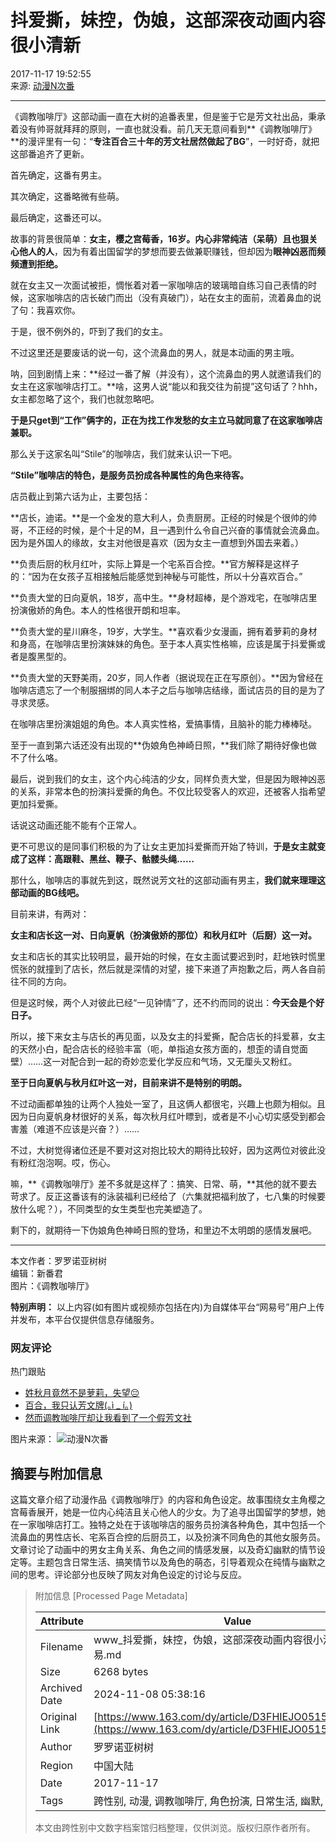 # 抖爱撕，妹控，伪娘，这部深夜动画内容很小清新

2017-11-17 19:52:55  
来源: [动漫N次番](https://www.163.com/dy/media/T1468931495662.html)  

---

《调教咖啡厅》这部动画一直在大树的追番表里，但是鉴于它是芳文社出品，秉承着没有帅哥就拜拜的原则，一直也就没看。前几天无意间看到**《调教咖啡厅》**的漫评里有一句：“**专注百合三十年的芳文社居然做起了BG**”，一时好奇，就把这部番追齐了更新。

首先确定，这番有男主。

其次确定，这番略微有些萌。

最后确定，这番还可以。

故事的背景很简单：**女主，樱之宫莓香，16岁。内心非常纯洁（呆萌）且也狠关心他人的人**，因为有着出国留学的梦想而要去做兼职赚钱，但却因为**眼神凶恶而频频遭到拒绝。**

就在女主又一次面试被拒，惆怅着对着一家咖啡店的玻璃暗自练习自己表情的时候，这家咖啡店的店长破门而出（没有真破门），站在女主的面前，流着鼻血的说了句：我喜欢你。

于是，很不例外的，吓到了我们的女主。

不过这里还是要废话的说一句，这个流鼻血的男人，就是本动画的男主哦。

呐，回到剧情上来：**经过一番了解（并没有），这个流鼻血的男人就邀请我们的女主在这家咖啡店打工。**啥，这男人说“能以和我交往为前提”这句话了？hhh，女主都忽略了这个，我们也就忽略吧。

**于是只get到“工作”俩字的，正在为找工作发愁的女主立马就同意了在这家咖啡店兼职。**

那么关于这家名叫“Stile”的咖啡店，我们就来认识一下吧。

**“Stile”咖啡店的特色，是服务员扮成各种属性的角色来待客。**

店员截止到第六话为止，主要包括：

**店长，迪诺。**是一个金发的意大利人，负责厨房。正经的时候是个很帅的帅哥，不正经的时候，是个十足的M，且一遇到什么令自己兴奋的事情就会流鼻血。因为是外国人的缘故，女主对他很是喜欢（因为女主一直想到外国去来着。）

**负责后厨的秋月红叶，实际上算是一个宅系百合控。**官方解释是这样子的：“因为在女孩子互相接触后能感觉到神秘与可能性，所以十分喜欢百合。”

**负责大堂的日向夏帆，18岁，高中生。**身材超棒，是个游戏宅，在咖啡店里扮演傲娇的角色。本人的性格很开朗和坦率。

**负责大堂的星川麻冬，19岁，大学生。**喜欢看少女漫画，拥有着萝莉的身材和身高，在咖啡店里扮演妹妹的角色。至于本人真实性格嘛，应该是属于抖爱撕或者是腹黑型的。

**负责大堂的天野美雨，20岁，同人作者（据说现在正在写原创）。**因为曾经在咖啡店遗忘了一个制服捆绑的同人本子之后与咖啡店结缘，面试店员的目的是为了寻求灵感。

在咖啡店里扮演姐姐的角色。本人真实性格，爱搞事情，且脑补的能力棒棒哒。

至于一直到第六话还没有出现的**伪娘角色神崎日照，**我们除了期待好像也做不了什么咯。

最后，说到我们的女主，这个内心纯洁的少女，同样负责大堂，但是因为眼神凶恶的关系，非常本色的扮演抖爱撕的角色。不仅比较受客人的欢迎，还被客人指希望更加抖爱撕。

话说这动画还能不能有个正常人。

更不可思议的是同事们积极的为了让女主更加抖爱撕而开始了特训，**于是女主就变成了这样：高跟鞋、黑丝、鞭子、骷髅头绳……**

那什么，咖啡店的事就先到这，既然说芳文社的这部动画有男主，**我们就来理理这部动画的BG线吧。**

目前来讲，有两对：

**女主和店长这一对、日向夏帆（扮演傲娇的那位）和秋月红叶（后厨）这一对。**

女主和店长的其实比较明显，最开始的时候，在女主面试要迟到时，赶地铁时慌里慌张的就撞到了店长，然后就是深情的对望，接下来道了声抱歉之后，两人各自前往不同的方向。

但是这时候，两个人对彼此已经“一见钟情”了，还不约而同的说出：**今天会是个好日子。**

所以，接下来女主与店长的再见面，以及女主的抖爱撕，配合店长的抖爱慕，女主的天然小白，配合店长的经验丰富（呃，单指追女孩方面的，想歪的请自觉面壁）……这一对配合到一起的奇妙恋爱化学反应和气场，又无厘头又粉红。

**至于日向夏帆与秋月红叶这一对，目前来讲不是特别的明朗。**

不过动画都单独的让两个人独处一室了，且这俩人都很宅，兴趣上也颇为相似。且因为日向夏帆身材很好的关系，每次秋月红叶瞟到，或者是不小心切实感受到都会害羞（难道不应该是兴奋？）……

不过，大树觉得诸位还是不要对这对抱比较大的期待比较好，因为这两位对彼此没有粉红泡泡啊。哎，伤心。

嘛，**《调教咖啡厅》差不多就是这样了：搞笑、日常、萌，**其他的就不要去苛求了。反正这番该有的泳装福利已经给了（六集就把福利放了，七八集的时候要放什么呢？），不同类型的女生类型也完美塑造了。

剩下的，就期待一下伪娘角色神崎日照的登场，和里边不太明朗的感情发展吧。

---

本文作者：罗罗诺亚树树  
编辑：新番君  
图片：《调教咖啡厅》  

**特别声明：** 以上内容(如有图片或视频亦包括在内)为自媒体平台“网易号”用户上传并发布，本平台仅提供信息存储服务。  

### 网友评论

热门跟贴  

- [姓秋月竟然不是萝莉，失望😔](https://comment.tie.163.com/D3FHIEJO05159SNS.html)  
- [百合，我只认芳文牌(｡ì _ í｡)](https://comment.tie.163.com/D3FHIEJO05159SNS.html)  
- [然而调教咖啡厅却让我看到了一个假芳文社](https://comment.tie.163.com/D3FHIEJO05159SNS.html)  

图片来源：
![动漫N次番](https://static.ws.126.net/f2e/www/index2014/images/sprite_dw2.png)

## 摘要与附加信息

<!-- tcd_abstract -->
这篇文章介绍了动漫作品《调教咖啡厅》的内容和角色设定。故事围绕女主角樱之宫莓香展开，她是一位内心纯洁且关心他人的少女。为了追寻出国留学的梦想，她在一家咖啡店打工。独特之处在于该咖啡店的服务员扮演各种角色，其中包括一个流鼻血的男性店长、宅系百合控的后厨员工，以及扮演不同角色的其他女服务员。文章讨论了动画中的男女主角关系、角色之间的情感发展，以及奇幻幽默的情节设定等。主题包含日常生活、搞笑情节以及角色的萌态，引导着观众在纯情与幽默之间的思考。评论部分也反映了网友对角色设定的讨论与反应。
<!-- tcd_abstract_end -->

> 附加信息 [Processed Page Metadata]
>
> | Attribute       | Value                                  |
> |-----------------|----------------------------------------|
> | Filename        | www_抖爱撕，妹控，伪娘，这部深夜动画内容很小清新_-_网易.md                             |
> | Size            | 6268 bytes                           |
> | Archived Date   | 2024-11-08 05:38:16                             |
> | Original Link   | [https://www.163.com/dy/article/D3FHIEJO05159SNS.html](https://www.163.com/dy/article/D3FHIEJO05159SNS.html)                       |
> | Author          | 罗罗诺亚树树                               |
> | Region          | 中国大陆                               |
> | Date            | 2017-11-17                                 |
> | Tags            | 跨性别, 动漫, 调教咖啡厅, 角色扮演, 日常生活, 幽默, 情感发展                                 |
>
> 本文由跨性别中文数字档案馆归档整理，仅供浏览。版权归原作者所有。
>